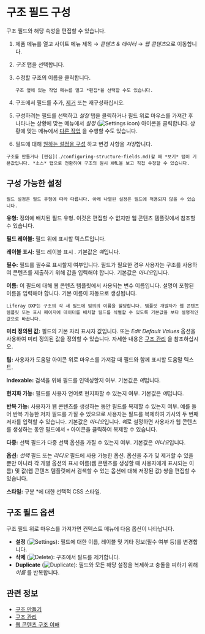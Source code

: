 # 구조 필드 구성

구조 필드와 해당 속성을 편집할 수 있습니다.

1. 제품 메뉴를 열고 사이트 메뉴 제목 &rarr; *콘텐츠 & 데이터* &rarr; *웹 콘텐츠*으로 이동합니다.
1. *구조* 탭을 선택합니다.
1. 수정할 구조의 이름을 클릭합니다.

    ```{tip}
    구조 옆에 있는 작업 메뉴를 열고 *편집*을 선택할 수도 있습니다.
    ```

1. 구조에서 필드를 추가, [제거](#structure-field-options) 또는 재구성하십시오.
1. 구성하려는 필드를 선택하고 *설정* 탭을 클릭하거나 필드 위로 마우스를 가져간 후 나타나는 상황에 맞는 메뉴에서 *설정* (![Settings icon](../../../images/icon-control-menu-gear.png)) 아이콘을 클릭합니다. 상황에 맞는 메뉴에서 [다른 작업](#structure-field-options) 을 수행할 수도 있습니다.
1. 필드에 대해 [원하는 설정을 구성](#configurable-settings) 하고 변경 사항을 *저장*합니다.

```{tip}
구조를 만들거나 [편집](./configuring-structure-fields.md)할 때 *보기* 탭이 기본값입니다. *소스* 탭으로 전환하여 구조의 원시 XML을 보고 직접 수정할 수 있습니다.
```

## 구성 가능한 설정

```{note}
필드 설정은 필드 유형에 따라 다릅니다. 아래 나열된 설정은 필드에 적용되지 않을 수 있습니다.
```

**유형:** 정의에 배치된 필드 유형. 이것은 편집할 수 없지만 웹 콘텐츠 템플릿에서 참조할 수 있습니다.

**필드 레이블:** 필드 위에 표시할 텍스트입니다.

**레이블 표시:** 필드 레이블 표시 *.* 기본값은 *예*입니다.

**필수:** 필드를 필수로 표시할지 여부입니다. 필드가 필요한 경우 사용자는 구조를 사용하여 콘텐츠를 제출하기 위해 값을 입력해야 합니다. 기본값은 *아니오*입니다.

**이름:** 이 필드에 대해 웹 콘텐츠 템플릿에서 사용되는 변수 이름입니다. 설명이 포함된 이름을 입력해야 합니다. 기본 이름이 자동으로 생성됩니다.

```{tip}
Liferay DXP는 구조의 각 새 필드에 임의의 이름을 할당합니다. 템플릿 개발자가 웹 콘텐츠 템플릿 또는 표시 페이지에 데이터를 배치할 필드를 식별할 수 있도록 기본값을 보다 설명적인 값으로 바꿉니다.
```

**미리 정의된 값:** 필드의 기본 자리 표시자 값입니다. 또는 *Edit Default Values* 옵션을 사용하여 미리 정의된 값을 정의할 수 있습니다. 자세한 내용은 [구조 관리](./managing-structures.md#edit-default-values) 을 참조하십시오.

**팁:** 사용자가 도움말 아이콘 위로 마우스를 가져갈 때 필드와 함께 표시할 도움말 텍스트.

**Indexable:** 검색을 위해 필드를 인덱싱할지 여부. 기본값은 *예*입니다.

**현지화 가능:** 필드를 사용자 언어로 현지화할 수 있는지 여부. 기본값은 *예*입니다.

**반복 가능:** 사용자가 웹 콘텐츠를 생성하는 동안 필드를 복제할 수 있는지 여부. 예를 들어 반복 가능한 저자 필드를 가질 수 있으므로 사용자는 필드를 복제하여 기사의 두 번째 저자를 입력할 수 있습니다. 기본값은 *아니오*입니다. *예*로 설정하면 사용자가 웹 콘텐츠를 생성하는 동안 필드에서 `+` 아이콘을 클릭하여 복제할 수 있습니다.

**다중:** 선택 필드가 다중 선택 옵션을 가질 수 있는지 여부. 기본값은 *아니오*입니다.

**옵션:** *선택* 필드 또는 *라디오* 필드에 사용 가능한 옵션. 옵션을 추가 및 제거할 수 있을 뿐만 아니라 각 개별 옵션의 표시 이름(웹 콘텐츠를 생성할 때 사용자에게 표시되는 이름) 및 값(웹 콘텐츠 템플릿에서 검색할 수 있는 옵션에 대해 저장된 값) 쌍을 편집할 수 있습니다.

**스타일:** 구분</em> *에 대한 선택적 CSS 스타일.</p>

## 구조 필드 옵션

구조 필드 위로 마우스를 가져가면 컨텍스트 메뉴에 다음 옵션이 나타납니다.

* **설정** (![Settings](../../../images/icon-settings.png)): 필드에 대한 이름, 레이블 및 기타 정보(필수 여부 등)를 변경합니다.
* **삭제** (![Delete](../../../images/icon-app-trash.png)): 구조에서 필드를 제거합니다.
* **Duplicate** (![Duplicate](../../../images/icon-duplicate.png)): 필드와 모든 해당 설정을 복제하고 충돌을 피하기 위해 *이름* 를 반복합니다.

## 관련 정보

* [구조 만들기](./creating-structures.md)
* [구조 관리](./managing-structures.md)
* [웹 콘텐츠 구조 이해](./understanding-web-content-structures.md)
